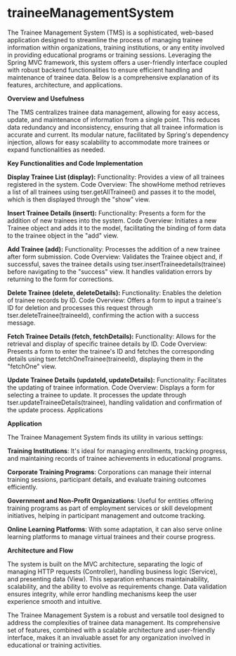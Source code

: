# traineeManagementSystem

The Trainee Management System (TMS) is a sophisticated, web-based application designed to streamline the process of managing trainee information within organizations, training institutions, or any entity involved in providing educational programs or training sessions. Leveraging the Spring MVC framework, this system offers a user-friendly interface coupled with robust backend functionalities to ensure efficient handling and maintenance of trainee data. Below is a comprehensive explanation of its features, architecture, and applications.

**Overview and Usefulness**

The TMS centralizes trainee data management, allowing for easy access, update, and maintenance of information from a single point. This reduces data redundancy and inconsistency, ensuring that all trainee information is accurate and current. Its modular nature, facilitated by Spring's dependency injection, allows for easy scalability to accommodate more trainees or expand functionalities as needed.

**Key Functionalities and Code Implementation**

**Display Trainee List (display):**
Functionality: Provides a view of all trainees registered in the system.
Code Overview: The showHome method retrieves a list of all trainees using tser.getAllTrainee() and passes it to the model, which is then displayed through the "show" view.

**Insert Trainee Details (insert):**
Functionality: Presents a form for the addition of new trainees into the system.
Code Overview: Initiates a new Trainee object and adds it to the model, facilitating the binding of form data to the trainee object in the "add" view.

**Add Trainee (add):**
Functionality: Processes the addition of a new trainee after form submission.
Code Overview: Validates the Trainee object and, if successful, saves the trainee details using tser.insertTraineedetails(trainee) before navigating to the "success" view. It handles validation errors by returning to the form for corrections.

**Delete Trainee (delete, deleteDetails):**
Functionality: Enables the deletion of trainee records by ID.
Code Overview: Offers a form to input a trainee's ID for deletion and processes this request through tser.deleteTrainee(traineeId), confirming the action with a success message.

**Fetch Trainee Details (fetch, fetchDetails):**
Functionality: Allows for the retrieval and display of specific trainee details by ID.
Code Overview: Presents a form to enter the trainee's ID and fetches the corresponding details using tser.fetchOneTrainee(traineeId), displaying them in the "fetchOne" view.

**Update Trainee Details (updateId, updateDetails):**
Functionality: Facilitates the updating of trainee information.
Code Overview: Displays a form for selecting a trainee to update. It processes the update through tser.updateTraineeDetails(trainee), handling validation and confirmation of the update process.
Applications

**Application**

The Trainee Management System finds its utility in various settings:

**Training Institutions**: It's ideal for managing enrollments, tracking progress, and maintaining records of trainee achievements in educational programs.

**Corporate Training Programs**: Corporations can manage their internal training sessions, participant details, and evaluate training outcomes efficiently.

**Government and Non-Profit Organizations**: Useful for entities offering training programs as part of employment services or skill development initiatives, helping in participant management and outcome tracking.

**Online Learning Platforms**: With some adaptation, it can also serve online learning platforms to manage virtual trainees and their course progress.

**Architecture and Flow**

The system is built on the MVC architecture, separating the logic of managing HTTP requests (Controller), handling business logic (Service), and presenting data (View). This separation enhances maintainability, scalability, and the ability to evolve as requirements change. Data validation ensures integrity, while error handling mechanisms keep the user experience smooth and intuitive.

The Trainee Management System is a robust and versatile tool designed to address the complexities of trainee data management. Its comprehensive set of features, combined with a scalable architecture and user-friendly interface, makes it an invaluable asset for any organization involved in educational or training activities.
